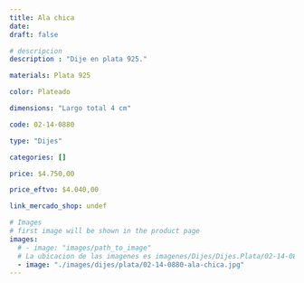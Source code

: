 ```yaml
---
title: Ala chica
date: 
draft: false

# descripcion
description : "Dije en plata 925."

materials: Plata 925

color: Plateado

dimensions: "Largo total 4 cm"

code: 02-14-0880

type: "Dijes"

categories: []

price: $4.750,00

price_eftvo: $4.040,00

link_mercado_shop: undef

# Images
# first image will be shown in the product page
images:
  # - image: "images/path_to_image"
  # La ubicacion de las imagenes es imagenes/Dijes/Dijes.Plata/02-14-0880-ala-chica
  - image: "./images/dijes/plata/02-14-0880-ala-chica.jpg"
---
```

